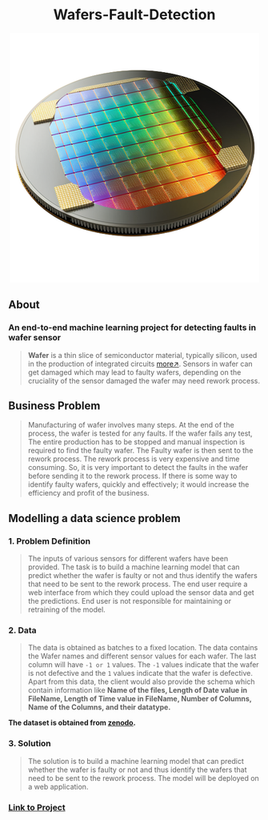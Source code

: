 <div align="center">

# Wafers-Fault-Detection

![wafer](./img/semi.png)

</div>

## About

### An end-to-end machine learning project for detecting faults in wafer sensor

> **Wafer** is a thin slice of semiconductor material, typically silicon, used in the production of integrated circuits [more↗](https://en.wikipedia.org/wiki/Wafer_(electronics)#:~:text=In%20electronics%2C%20a%20wafer%20(also,in%20and%20upon%20the%20wafer.)). Sensors in wafer can get damaged which may lead to faulty wafers, depending on the cruciality of the sensor damaged the wafer may need rework process.

## Business Problem

> Manufacturing of wafer involves many steps. At the end of the process, the wafer is tested for any faults. If the wafer fails any test, The entire production has to be stopped and manual inspection is required to find the faulty wafer. The Faulty wafer is then sent to the rework process. The rework process is very expensive and time consuming. So, it is very important to detect the faults in the wafer before sending it to the rework process. If there is some way to identify faulty wafers, quickly and effectively; it would increase the efficiency and profit of the business.  

## Modelling a data science problem

### 1. Problem Definition

> The inputs of various sensors for different wafers have been provided. The task is to build a machine learning model that can predict whether the wafer is faulty or not and thus identify the wafers that need to be sent to the rework process. The end user require a web interface from which they could upload the sensor data and get the predictions. End user is not responsible for maintaining or retraining of the model.

### 2. Data

> The data is obtained as batches to a fixed location. The data contains the Wafer names and different sensor values for each wafer. The last column will have `-1 or 1` values. The `-1` values indicate that the wafer is not defective and the `1` values indicate that the wafer is defective. Apart from this data, the client would also provide the schema which contain information like **Name of the files, Length of Date value in FileName, Length of Time value in FileName, Number of Columns, Name of the Columns, and their datatype.**

**The dataset is obtained from [zenodo](https://zenodo.org/record/4322353#.Y7K4y3ZBytU).**

### 3. Solution

> The solution is to build a machine learning model that can predict whether the wafer is faulty or not and thus identify the wafers that need to be sent to the rework process. The model will be deployed on a web application.

### [Link to Project](https://github.com/kannanjayachandran/Wafers-Fault-Detection)
